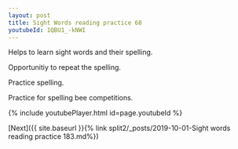 ```yaml
---
layout: post
title: Sight Words reading practice 68
youtubeId: 1QBU1_-kNWI
---
```

 
 
Helps to learn sight words and their spelling.

Opportunitiy to repeat the spelling. 

Practice spelling. 
 
Practice for spelling bee competitions. 
 
{% include youtubePlayer.html id=page.youtubeId %}
 
 

[Next]({{ site.baseurl }}{% link  split2/_posts/2019-10-01-Sight words reading practice 183.md%})
 
